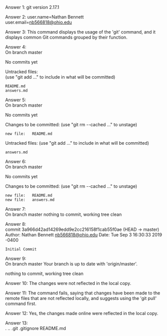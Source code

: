 Answer 1: git version 2.17.1  

Answer 2: user.name=Nathan Bennett  
	  user.email=nb566818@ohio.edu  

Answer 3: This command displays the usage of the 'git' command, and it displays common Git commands grouped by their function.

Answer 4:  
On branch master

No commits yet  

Untracked files:  
  (use "git add <file>..." to include in what will be committed)

	README.md
	answers.md

Answer 5:   
On branch master  

No commits yet  

Changes to be committed:
  (use "git rm --cached <file>..." to unstage)

	new file:   README.md

Untracked files:
  (use "git add <file>..." to include in what will be committed)

	answers.md

Answer 6:   
On branch master

No commits yet

Changes to be committed:
  (use "git rm --cached <file>..." to unstage)

	new file:   README.md
	new file:   answers.md

Answer 7:  
On branch master
nothing to commit, working tree clean

Answer 8:  
commit 3a966d42ad14269edd9e2cc216158f1cab55f0ae (HEAD -> master)
Author: Nathan Bennett <nb566818@ohio.edu>
Date:   Tue Sep 3 16:30:33 2019 -0400

    Initial Commit

Answer 9:   
On branch master
Your branch is up to date with 'origin/master'.

nothing to commit, working tree clean

Answer 10: The changes were not reflected in the local copy.

Answer 11: The command fails, saying that changes have been made to the remote files that are not reflected locally, and suggests using the 'git pull' command first.

Answer 12: Yes, the changes made online were reflected in the local copy.

Answer 13:  
.  ..  .git  .gitignore  README.md








